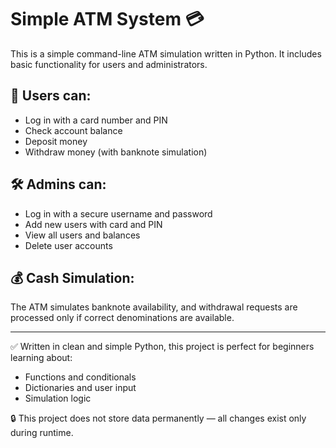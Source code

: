 # Simple ATM System 💳

This is a simple command-line ATM simulation written in Python. It includes basic functionality for users and administrators.

## 👥 Users can:
- Log in with a card number and PIN
- Check account balance
- Deposit money
- Withdraw money (with banknote simulation)

## 🛠️ Admins can:
- Log in with a secure username and password
- Add new users with card and PIN
- View all users and balances
- Delete user accounts

## 💰 Cash Simulation:
The ATM simulates banknote availability, and withdrawal requests are processed only if correct denominations are available.

---

✅ Written in clean and simple Python, this project is perfect for beginners learning about:
- Functions and conditionals
- Dictionaries and user input
- Simulation logic

🔒 This project does not store data permanently — all changes exist only during runtime.
